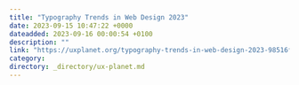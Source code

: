 ```yaml
---
title: "Typography Trends in Web Design 2023"
date: 2023-09-15 10:47:22 +0000
dateadded: 2023-09-16 00:00:54 +0100
description: ""
link: "https://uxplanet.org/typography-trends-in-web-design-2023-98516f82f5d6?source=rss----819cc2aaeee0---4"
category:
directory: _directory/ux-planet.md
---
```

